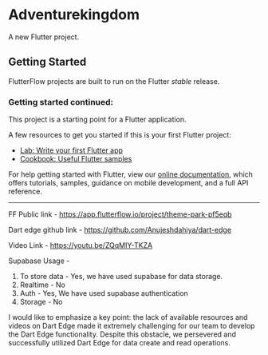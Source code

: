 # Adventurekingdom

A new Flutter project.

## Getting Started

FlutterFlow projects are built to run on the Flutter _stable_ release.

### Getting started continued:

This project is a starting point for a Flutter application.

A few resources to get you started if this is your first Flutter project:

- [Lab: Write your first Flutter app](https://flutter.dev/docs/get-started/codelab)
- [Cookbook: Useful Flutter samples](https://flutter.dev/docs/cookbook)

For help getting started with Flutter, view our
[online documentation](https://flutter.dev/docs), which offers tutorials,
samples, guidance on mobile development, and a full API reference.

---------------------------------------------------------------------------------------------------------------
FF Public link - https://app.flutterflow.io/project/theme-park-pf5eqb

Dart edge github link - https://github.com/Anujeshdahiya/dart-edge

 Video Link - https://youtu.be/ZQqMIY-TKZA

 Supabase Usage - 
 1. To store data - Yes, we have used supabase for data storage.
 2. Realtime -   No 
 3. Auth -  Yes, We have used supabase authentication
 4. Storage - No


I would like to emphasize a key point: the lack of available resources and videos on Dart Edge made it extremely challenging for our team to develop the Dart Edge functionality. Despite this obstacle, we persevered and successfully utilized Dart Edge for data create and read operations.

